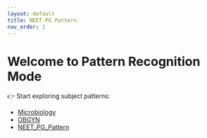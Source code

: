 ```yaml
---
layout: default
title: NEET-PG Pattern
nav_order: 1
---
```


# Welcome to Pattern Recognition Mode

👉 Start exploring subject patterns:
- [Microbiology](Micro_biology.md)
- [OBGYN](OBGYN.md)
- [NEET_PG_Pattern](NEET_PG_Pattern.md)
